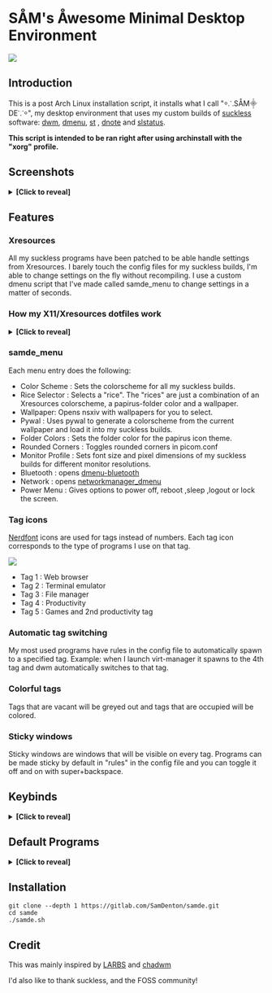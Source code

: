 # SÅM's Åwesome Minimal Desktop Environment
<img src="https://gitlab.com/SamDenton/screenshots/-/raw/master/screenshot.jpg">

## Introduction
This is a post Arch Linux installation script, it installs what I call "⸰⸫SÅM⸎DE⸪⸰", my desktop environment that uses my custom builds of [suckless](https://suckless.org/) software: [dwm](https://gitlab.com/SamDenton/dwm), [dmenu](https://gitlab.com/SamDenton/dmenu), [st](https://gitlab.com/SamDenton/st) , [dnote](https://gitlab.com/SamDenton/dnoted) and [slstatus](https://gitlab.com/SamDenton/slstatus).

**This script is intended to be ran right after using archinstall with the "xorg" profile.**

## Screenshots

<details>
<summary><b>[Click to reveal]</b></summary>

### Rices
- Luna
<img src="https://gitlab.com/SamDenton/screenshots/-/raw/master/screenshot.jpg">
- Rose
- Deus ex

**More rices and screenshots on the way**

</details>

## Features

### Xresources
All my suckless programs have been patched to be able handle settings from Xresources. I barely touch the config files for my suckless builds, I'm able to change settings on the fly without recompiling. I use a custom dmenu script that I've made called samde\_menu to change settings in a matter of seconds. 

### How my X11/Xresources dotfiles work

<details>
<summary><b>[Click to reveal]</b></summary>

I do most of my configuring in [.config/x11](https://gitlab.com/SamDenton/dots/-/blob/master/.config/x11/) and I'm gonna explain how everything is set up.

<img src="https://gitlab.com/SamDenton/screenshots/-/raw/master/x11.jpg">

The "profiles" folder contains different xresources files that contain settings for appropriate font sizes and pixel dimensions for various monitor resolutions. A profile is selected by symlinking the chosen profile to the parent directory and calling the symlink "xresources".

The "colorschemes" folder contains colorschemes in the Xresources format. Use the same process for "profiles" but call the symlink "xcolors" . You can get a bunch of Xresources colorschemes from : [this github repo](https://github.com/janoamaral/Xresources-themes) and [terminal.sexy](https://terminal.sexy)

"wall" is a symlink for the selected wallpaper. I use it to set my wallpaper in my xinitrc and use it for pywal.
</details>

### samde\_menu

Each menu entry does the following:

- Color Scheme : Sets the colorscheme for all my suckless builds.
- Rice Selector : Selects a "rice". The "rices" are just a combination of an Xresources colorscheme, a papirus-folder color and a wallpaper.
- Wallpaper: Opens nsxiv with wallpapers for you to select.
- Pywal : Uses pywal to generate a colorscheme from the current wallpaper and load it into my suckless builds. 
- Folder Colors : Sets the folder color for the papirus icon theme.
- Rounded Corners : Toggles rounded corners in picom.conf
- Monitor Profile : Sets font size and pixel dimensions of my suckless builds for different monitor resolutions.
- Bluetooth : opens [dmenu-bluetooth](https://github.com/Layerex/dmenu-bluetooth)
- Network : opens [networkmanager\_dmenu](https://github.com/firecat53/networkmanager-dmenu)
- Power Menu : Gives options to power off, reboot ,sleep ,logout or lock the screen.

### Tag icons
[Nerdfont](https://www.nerdfonts.com/) icons are used for tags instead of numbers. Each tag icon corresponds to the type of programs I use on that tag.

<img src="https://gitlab.com/SamDenton/screenshots/-/raw/master/bars/kasugano.png">

- Tag 1 : Web browser
- Tag 2 : Terminal emulator
- Tag 3 : File manager
- Tag 4 : Productivity
- Tag 5 : Games and 2nd productivity tag

### Automatic tag switching
My most used programs have rules in the config file to automatically spawn to a specified tag. Example: when I launch virt-manager it spawns to the 4th tag and dwm automatically switches to that tag.

### Colorful tags
Tags that are vacant will be greyed out and tags that are occupied will be colored.

### Sticky windows
Sticky windows are windows that will be visible on every tag. Programs can be made sticky by default in "rules" in the config file and you can toggle it off and on with super+backspace.

## Keybinds

<details>
<summary><b>[Click to reveal]</b></summary>

Yes, these keybindings are pretty odd. I've configured it this way cause I want it to be ergonomic and I want my window manager specific keybindings and the rest of my keybindings separate. I also have a [ZSA Moonlander](https://www.zsa.io/moonlander) split keyboard which also makes the keybindings weird as well.

### Window manager keybinds

| Keybind                     | Function                                  |
|-----------------------------|-------------------------------------------|
| `super + a,s,d,f,g`         |  switch tag                               |
| `super + shift + a,s,d,f,g` |  move to tag                              |
| `super + ctrl + a,s,d,f,g`  |  toggle tag view                          |
| `super + q`                 |  exit program                             |
| `super + t`                 |  scratchpad                               |
| `super + b`                 |  toggle bar                               |
| `super + z`                 |  toggle fullscreen                        |
| `super + space`             |  toggle floating window                   |
| `super + backspace`         |  toggle sticky window                     |
| `super + tab`               |  view previous tag                        |
| `super + ;`                 |  switch master window                     |
| `super + h,l`               |  adjust window split (mfact)              |
| `super + j,k`               |  switch window focus                      |
| `super + n,m`               |  switch monitors                          |
| `super + shift + n,m`       |  move window to monitor                   |
| `super + comma,period`      |  adjust number of master windows          |
| `super + 1,2,3`             |  switch layouts (master,floating,monacle) |
| `super + 0`                 |  view all tags                            |
| `super + -,=`               |  adjust gaps                              |
| `super + shift + =`         |  sets gaps to 0                           |
| `super + shift + 0`         |  make window visible on all tags          |
| `super + F5`                |  reload Xresources colors                 |

### Sxhkd keybinds
| Keybind                       | Function                 |
|-------------------------------|--------------------------|
| `super + enter`               | st                       |
| `super + shift + enter`       | st with tmux             |
| `super + w`                   | librewolf or brave       |
| `super + e`                   | thunar                   |
| `super + shift + e`           | lf                       |
| `super + r`                   | dmenu\_run               |
| `super + shift + r`           | samde\_menu              |
| `super + y`                   | virt-manager             |
| `super + u`                   | gimp                     |
| `super + Escape`              | power menu               |
| `super + shift + q`           | xkill                    |
| `super + control + q`         | reload dwm               |
| `super + delete`              | slock                    |
| `super + o`                   | dmenu\_open              |
| `super + p`                   | reload sxhkd             |
| `super + shift + t`           | show current track       |
| `super + c`                   | picom toggle             |
| `audio {mute,lower,raise}`    | adjust volume            |
| `shift + audio {lower,raise}` | adjust mpd volume        |
| `audio {prev,play,next}`      | mpc prev,toggle,next     |
| `shift + audio {prev,next}`   | mpc seek(rewind,foward)  |
| `brightness {down,up}`        | adjust brightness        |

</details>

## Default Programs

<details>
<summary><b>[Click to reveal]</b></summary>

### My builds of suckless software 
- Window manager: [dwm](https://gitlab.com/SamDenton/dwm)
- Terminal emulator : [st](https://gitlab.com/SamDenton/st)
- Launcher/menu program : [dmenu](https://gitlab.com/SamDenton/dmenu)
- Status monitor: [slstatus](https://gitlab.com/SamDenton/slstatus)
- Notification utility : [dnote](https://gitlab.com/SamDenton/dnote)

### Other programs
- Hotkey daemon : sxhkd
- Shell: zsh
- Prompt: starship
- Editor: neovim
- Compositor: picom
- TUI file manager: lf
- GUI file manager: thunar
- Image viewer : nsxiv
- Video player : mpv
- Music player : ncmpcpp (with mpd+mpc)
- Wallpaper program: xwallpaper
- Screen locker : slock

</details>

## Installation
```
git clone --depth 1 https://gitlab.com/SamDenton/samde.git
cd samde
./samde.sh
```

## Credit
This was mainly inspired by [LARBS](https://larbs.xyz/) and [chadwm](https://github.com/siduck/chadwm)

I'd also like to thank suckless, and the FOSS community!
